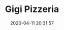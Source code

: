 ---
date: "2020-04-11 20:31:57"
title: "Gigi Pizzeria"
address: "379 King Street, Newtown, NSW 2042"
city: "Sydney"
voucher_link: "https://www.gigipizzeria.com.au/order.html"
delivery_link: "https://www.gigipizzeria.com.au/order.html"
image: "https://www.gigipizzeria.com.au/assets/components/cliche/albums/1/311c9168.jpg"
---